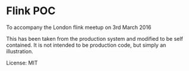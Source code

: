 # Flink POC

To accompany the London flink meetup on 3rd March 2016

This has been taken from the production system and modified to be
self contained. It is not intended to be production code, but simply
an illustration.


License: MIT

